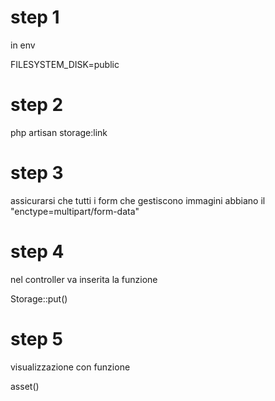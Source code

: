 # step 1

in env

FILESYSTEM_DISK=public

# step 2

php artisan storage:link

# step 3

assicurarsi che tutti i form che gestiscono immagini abbiano il "enctype=multipart/form-data"

# step 4

nel controller va inserita la funzione

Storage::put()

# step 5

visualizzazione con funzione

asset()
